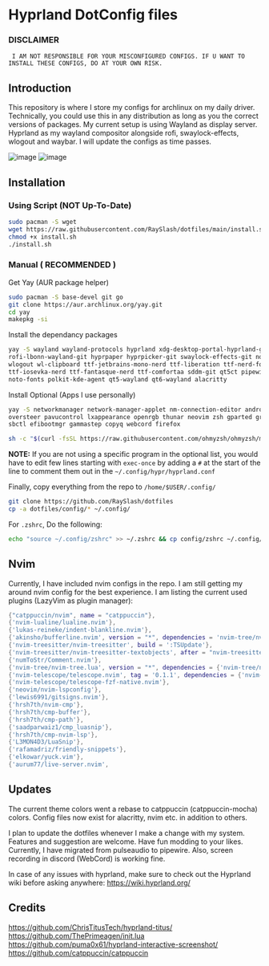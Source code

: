 # Hyprland DotConfig files

### DISCLAIMER

``` I AM NOT RESPONSIBLE FOR YOUR MISCONFIGURED CONFIGS. IF U WANT TO INSTALL THESE CONFIGS, DO AT YOUR OWN RISK.```

## Introduction
This repository is where I store my configs for archlinux on my daily driver. Technically, you could use this in any distribution as long as you the correct versions of packages. My current setup is using Wayland as display server. Hyprland as my wayland compositor alongside rofi, swaylock-effects, wlogout and waybar. I will update the configs as time passes.

![image](https://github.com/RaySlash/dotfiles/assets/45141270/7c1b3f05-753e-42b9-8994-6b7db3ad11be)
![image](https://github.com/RaySlash/dotfiles/assets/45141270/6f777357-c407-4af1-a7cd-bda81217494a)

## Installation

### Using Script (NOT Up-To-Date)
``` bash
sudo pacman -S wget
wget https://raw.githubusercontent.com/RaySlash/dotfiles/main/install.sh
chmod +x install.sh
./install.sh
```


### Manual ( **RECOMMENDED** )
Get Yay (AUR package helper)
``` bash
sudo pacman -S base-devel git go
git clone https://aur.archlinux.org/yay.git
cd yay
makepkg -si
```

Install the dependancy packages
``` bash
yay -S wayland wayland-protocols hyprland xdg-desktop-portal-hyprland-git waybar-hyprland \
rofi-lbonn-wayland-git hyprpaper hyprpicker-git swaylock-effects-git noto-fonts-emoji neofetch mpd \
wlogout wl-clipboard ttf-jetbrains-mono-nerd ttf-liberation ttf-nerd-fonts-symbols-common \
ttf-iosevka-nerd ttf-fantasque-nerd ttf-comfortaa sddm-git qt5ct pipewire pipewire-pulse wireplumber \
noto-fonts polkit-kde-agent qt5-wayland qt6-wayland alacritty
```
Install Optional (Apps I use personally)
``` bash
yay -S networkmanager network-manager-applet nm-connection-editor android-tools kdeconnect linux-headers \
oversteer pavucontrol lxappearance openrgb thunar neovim zsh gparted grimshot \
sbctl efibootmgr gammastep copyq webcord firefox

sh -c "$(curl -fsSL https://raw.githubusercontent.com/ohmyzsh/ohmyzsh/master/tools/install.sh)"
```

**NOTE:** If you are not using a specific program in the optional list, you would have to edit few lines starting with ```exec-once```  by adding a ```#``` at the start of the line to comment them out in the ```~/.config/hypr/hyprland.conf```

Finally, copy everything from the repo to ```/home/$USER/.config/```
``` bash
git clone https://github.com/RaySlash/dotfiles
cp -a dotfiles/config/* ~/.config/
```
For ```.zshrc```, Do the following:
``` bash
echo "source ~/.config/zshrc" >> ~/.zshrc && cp config/zshrc ~/.config/
```

## Nvim
Currently, I have included nvim configs in the repo. I am still getting my around nvim config for the best experience. I am listing the current used plugins (LazyVim as plugin manager):
```lua
{"catppuccin/nvim", name = "catppuccin"},
{'nvim-lualine/lualine.nvim'},
{'lukas-reineke/indent-blankline.nvim'},
{'akinsho/bufferline.nvim', version = "*", dependencies = 'nvim-tree/nvim-web-devicons'},
{'nvim-treesitter/nvim-treesitter', build = ':TSUpdate'},
{'nvim-treesitter/nvim-treesitter-textobjects', after = "nvim-treesitter", requires = "nvim-treesitter/nvim-treesitter"},
{'numToStr/Comment.nvim'},
{'nvim-tree/nvim-tree.lua', version = "*", dependencies = {'nvim-tree/nvim-web-devicons'}},
{'nvim-telescope/telescope.nvim', tag = '0.1.1', dependencies = {'nvim-lua/plenary.nvim'}},
{'nvim-telescope/telescope-fzf-native.nvim'},
{'neovim/nvim-lspconfig'},
{'lewis6991/gitsigns.nvim'},
{'hrsh7th/nvim-cmp'},
{'hrsh7th/cmp-buffer'},
{'hrsh7th/cmp-path'},
{'saadparwaiz1/cmp_luasnip'},
{'hrsh7th/cmp-nvim-lsp'},
{'L3MON4D3/LuaSnip'},
{'rafamadriz/friendly-snippets'},
{'elkowar/yuck.vim'},
{'aurum77/live-server.nvim',
```

## Updates
The current theme colors went a rebase to catppuccin (catppuccin-mocha) colors. Config files now exist for alacritty, nvim etc. in addition to others.

I plan to update the dotfiles whenever I make a change with my system. Features and suggestion are welcome. Have fun modding to your likes. Currently, I have migrated from pulseaudio to pipewire. Also, screen recording in discord (WebCord) is working fine.

In case of any issues with hyprland, make sure to check out the Hyprland wiki before asking anywhere: https://wiki.hyprland.org/

## Credits
https://github.com/ChrisTitusTech/hyprland-titus/<br>
https://github.com/ThePrimeagen/init.lua<br>
https://github.com/puma0x61/hyprland-interactive-screenshot/<br>
https://github.com/catppuccin/catppuccin<br>
